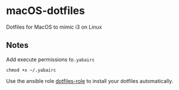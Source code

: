 # macOS-dotfiles
Dotfiles for MacOS to mimic i3 on Linux

## Notes

Add execute permissions to`.yabairc`

```
chmod +x ~/.yabairc
```

Use the ansible role [dotfiles-role](https://github.com/sergio-munoz/dotfiles/tree/main/dotfiles-role) to install your dotfiles automatically.
